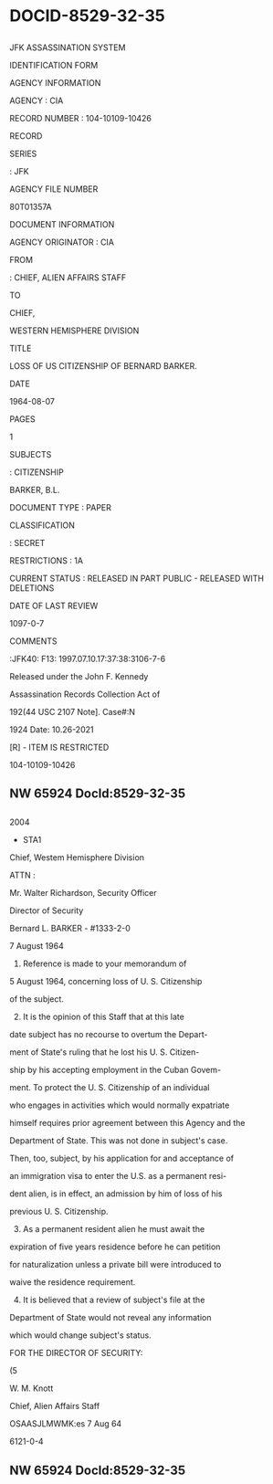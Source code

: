 # DOCID-8529-32-35

##
JFK ASSASSINATION SYSTEM

IDENTIFICATION FORM

AGENCY INFORMATION

AGENCY : CIA

RECORD NUMBER : 104-10109-10426

RECORD

SERIES

: JFK

AGENCY FILE NUMBER

80T01357A

DOCUMENT INFORMATION

AGENCY ORIGINATOR : CIA

FROM

: CHIEF, ALIEN AFFAIRS STAFF

TO

CHIEF,

WESTERN HEMISPHERE DIVISION

TITLE

LOSS OF US CITIZENSHIP OF BERNARD BARKER.

DATE

1964-08-07

PAGES

1

SUBJECTS

: CITIZENSHIP

BARKER, B.L.

DOCUMENT TYPE : PAPER

CLASSIFICATION

: SECRET

RESTRICTIONS : 1A

CURRENT STATUS : RELEASED IN PART PUBLIC - RELEASED WITH DELETIONS

DATE OF LAST REVIEW

1097-0-7

COMMENTS

:JFK40: F13: 1997.07.10.17:37:38:3106-7-6

Released under the John F. Kennedy

Assassination Records Collection Act of

192(44 USC 2107 Note]. Case#:N

1924 Date: 10.26-2021

[R] - ITEM IS RESTRICTED

104-10109-10426

NW 65924 Docld:8529-32-35
---

##
2004

- STA1

Chief, Westem Hemisphere Division

ATTN :

Mr. Walter Richardson, Security Officer

Director of Security

Bernard L. BARKER - #1333-2-0

7 August 1964

1. Reference is made to your memorandum of

5 August 1964, concerning loss of U. S. Citizenship

of the subject.

2. It is the opinion of this Staff that at this late

date subject has no recourse to overtum the Depart-

ment of State's ruling that he lost his U. S. Citizen-

ship by his accepting employment in the Cuban Govem-

ment. To protect the U. S. Citizenship of an individual

who engages in activities which would normally expatriate

himself requires prior agreement between this Agency and the

Department of State. This was not done in subject's case.

Then, too, subject, by his application for and acceptance of

an immigration visa to enter the U.S. as a permanent resi-

dent alien, is in effect, an admission by him of loss of his

previous U. S. Citizenship.

3. As a permanent resident alien he must await the

expiration of five years residence before he can petition

for naturalization unless a private bill were introduced to

waive the residence requirement.

4. It is believed that a review of subject's file at the

Department of State would not reveal any information

which would change subject's status.

FOR THE DIRECTOR OF SECURITY:

(5

W. M. Knott

Chief, Alien Affairs Staff

OSAASJLMWMK:es 7 Aug 64

6121-0-4

NW 65924 Docld:8529-32-35
---

